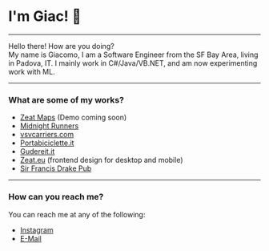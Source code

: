# I'm Giac! 👋
---

Hello there! How are you doing?  
My name is Giacomo, I am a Software Engineer from the SF Bay Area, living in Padova, IT.
I mainly work in C#/Java/VB.NET, and am now experimenting work with ML.

* * *

### What are some of my works?

*   [Zeat Maps](https://www.zeat.eu/) (Demo coming soon)
*   [Midnight Runners](https://www.0000runners.com/)
*   [vsvcarriers.com](https://www.vsvcarriers.com/)
*   [Portabiciclette.it](https://www.portabiciclette.it/)
*   [Gudereit.it](https://www.gudereit.it/)
*   [Zeat.eu](https://www.zeat.eu/) (frontend design for desktop and mobile)
*   [Sir Francis Drake Pub](https://www.sirfrancisdrakepub.com/)

* * *

### How can you reach me?

You can reach me at any of the following:

*   [Instagram](https://www.instagram.com/giacomo1215)
*   [E-Mail](mailto:giacomo1215@gmail.com)

